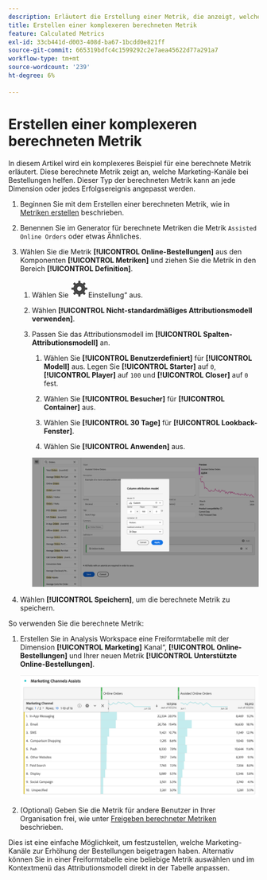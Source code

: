 ```yaml
---
description: Erläutert die Erstellung einer Metrik, die anzeigt, welche Marketing-Kanäle bei der Bestelloptimierung helfen.
title: Erstellen einer komplexeren berechneten Metrik
feature: Calculated Metrics
exl-id: 33cb441d-d003-408d-ba67-1bcdd0e821ff
source-git-commit: 665319bdfc4c1599292c2e7aea45622d77a291a7
workflow-type: tm+mt
source-wordcount: '239'
ht-degree: 6%

---
```


# Erstellen einer komplexeren berechneten Metrik

In diesem Artikel wird ein komplexeres Beispiel für eine berechnete Metrik erläutert. Diese berechnete Metrik zeigt an, welche Marketing-Kanäle bei Bestellungen helfen. Dieser Typ der berechneten Metrik kann an jede Dimension oder jedes Erfolgsereignis angepasst werden.

1. Beginnen Sie mit dem Erstellen einer berechneten Metrik, wie in [Metriken erstellen](/help/components/calculated-metrics/workflow/c-build-metrics/cm-build-metrics.md) beschrieben.

1. Benennen Sie im Generator für berechnete Metriken die Metrik `Assisted Online Orders` oder etwas Ähnliches.

1. Wählen Sie die Metrik **[!UICONTROL Online-Bestellungen]** aus den Komponenten **[!UICONTROL Metriken]** und ziehen Sie die Metrik in den Bereich **[!UICONTROL Definition]**.

   1. Wählen Sie ![ Metrik ](/help/assets/icons/Setting.svg)Einstellung“ aus.
   1. Wählen **[!UICONTROL Nicht-standardmäßiges Attributionsmodell verwenden]**.
   1. Passen Sie das Attributionsmodell im **[!UICONTROL Spalten-Attributionsmodell]** an.
      1. Wählen Sie **[!UICONTROL Benutzerdefiniert]** für **[!UICONTROL Modell]** aus. Legen Sie **[!UICONTROL Starter]** auf `0`, **[!UICONTROL Player]** auf `100` und **[!UICONTROL Closer]** auf `0` fest.
      1. Wählen Sie **[!UICONTROL Besucher]** für **[!UICONTROL Container]** aus.
      1. Wählen Sie **[!UICONTROL 30 Tage]** für **[!UICONTROL Lookback-Fenster]**.

      1. Wählen Sie **[!UICONTROL Anwenden]** aus.

      ![Spalten-Attributionsmodell](assets/complex-calculated-metric.png)

1. Wählen **[!UICONTROL Speichern]**, um die berechnete Metrik zu speichern.

So verwenden Sie die berechnete Metrik:

1. Erstellen Sie in Analysis Workspace eine Freiformtabelle mit der Dimension **[!UICONTROL Marketing]** Kanal“, **[!UICONTROL Online-Bestellungen]** und Ihrer neuen Metrik **[!UICONTROL Unterstützte Online-Bestellungen]**.

   ![Bestellungen über den Marketing-Kanal](assets/marketing-channel-assists.png)

1. (Optional) Geben Sie die Metrik für andere Benutzer in Ihrer Organisation frei, wie unter [Freigeben berechneter Metriken](/help/components/calculated-metrics/workflow/cm-sharing.md) beschrieben.

Dies ist eine einfache Möglichkeit, um festzustellen, welche Marketing-Kanäle zur Erhöhung der Bestellungen beigetragen haben. Alternativ können Sie in einer Freiformtabelle eine beliebige Metrik auswählen und im Kontextmenü das Attributionsmodell direkt in der Tabelle anpassen.
